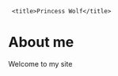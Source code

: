 <!DOCTYPE html>
<html>
  <head>
    
     <title>Princess Wolf</title>  
    
  </head>
  
  <body>  
  <h1> About me </h1>
<p>Welcome to my site</p>
  </body>
</html>
